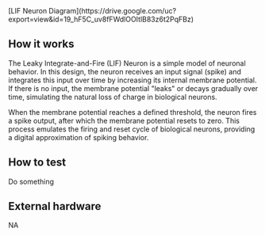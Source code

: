 <!---

This file is used to generate your project datasheet. Please fill in the information below and delete any unused
sections.

You can also include images in this folder and reference them in the markdown. Each image must be less than
512 kb in size, and the combined size of all images must be less than 1 MB.
-->[LIF Neuron Diagram](https://drive.google.com/uc?export=view&id=19_hF5C_uv8fFWdlOOItlB83z6t2PqFBz)

## How it works

The Leaky Integrate-and-Fire (LIF) Neuron is a simple model of neuronal behavior. In this design, the neuron receives an input signal (spike) and integrates this input over time by increasing its internal membrane potential. If there is no input, the membrane potential "leaks" or decays gradually over time, simulating the natural loss of charge in biological neurons.

When the membrane potential reaches a defined threshold, the neuron fires a spike output, after which the membrane potential resets to zero. This process emulates the firing and reset cycle of biological neurons, providing a digital approximation of spiking behavior.


## How to test

Do something

## External hardware
NA

